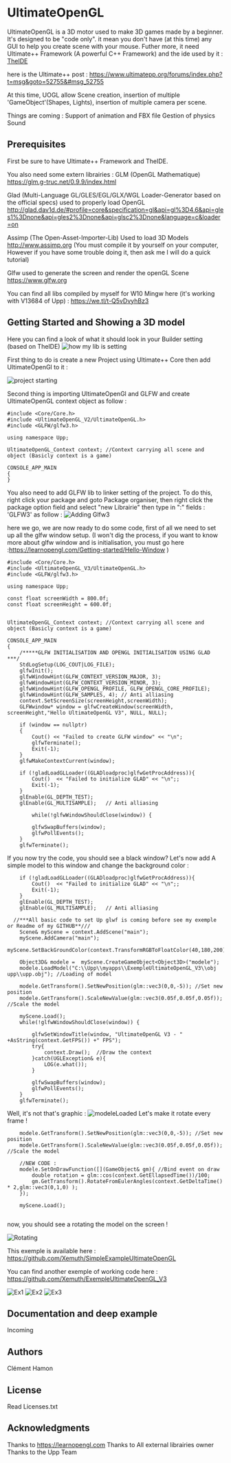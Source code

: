 # UltimateOpenGL 

UltimateOpenGL is a 3D motor used to make 3D games made by a beginner. It's designed to be "code only". it mean you don't have (at this time) any GUI  to help you create scene with your mouse.
Futher more, it need Ultimate++ Framework (A powerful C++ Framework) and the ide used by it : [TheIDE](https://www.ultimatepp.org/index.html)

here is the Ultimate++ post : https://www.ultimatepp.org/forums/index.php?t=msg&goto=52755&#msg_52755

At this time, UOGL allow Scene creation, insertion of  multiple 'GameObject'(Shapes, Lights), insertion of multiple camera per scene. 

Things are coming : 
	Support of animation and FBX file
	Gestion of physics
	Sound

## Prerequisites 

First be sure to have Ultimate++ Framework and TheIDE.
 
You also need some extern librairies : 
GLM (OpenGL Mathematique) https://glm.g-truc.net/0.9.9/index.html

Glad (Multi-Language GL/GLES/EGL/GLX/WGL Loader-Generator based on the official specs) used to properly load OpenGL
http://glad.dav1d.de/#profile=core&specification=gl&api=gl%3D4.6&api=gles1%3Dnone&api=gles2%3Dnone&api=glsc2%3Dnone&language=c&loader=on

Assimp (The Open-Asset-Importer-Lib) Used to load 3D Models
http://www.assimp.org  (You must compile it by yourself on your computer, However if you have some trouble doing it, then ask me I will do a quick tutorial)

Glfw used to generate the screen and render the openGL Scene https://www.glfw.org

You can find all libs compiled by myself for W10 Mingw here (it's working with V13684 of Upp) : https://we.tl/t-Q5vDvyhBz3

## Getting Started and Showing a 3D model 

Here you can find a look of what it should look in your Builder setting (based on TheIDE)
![how my lib is setting](https://i.imgur.com/KfHdK6N.png)

First thing to do is create a new Project using Ultimate++ Core then add UltimateOpenGl to it :

![project starting](https://i.imgur.com/J2KJRjo.png)

Second thing is importing UltimateOpenGl and GLFW and create UltimateOpenGL context object as follow :
```
#include <Core/Core.h>
#include <UltimateOpenGL_V2/UltimateOpenGL.h>
#include <GLFW/glfw3.h>

using namespace Upp;

UltimateOpenGL_Context context; //Context carrying all scene and object (Basicly context is a game)

CONSOLE_APP_MAIN
{
}
```
You also need to add GLFW lib to linker setting of the project. To do this, right click your package and goto Package organiser, then right click the package option field and select "new Librairie" then type in ":" fields : 'GLFW3' as follow :
![Adding Glfw3](https://i.imgur.com/P9eo1Al.png)


here we go, we are now ready to do some code, first of all we need to set up all the glfw window setup. (I won't dig the process, if you want to know more about glfw window and is initialisation, you must go here :https://learnopengl.com/Getting-started/Hello-Window )
```
#include <Core/Core.h>
#include <UltimateOpenGL_V3/UltimateOpenGL.h>
#include <GLFW/glfw3.h>

using namespace Upp;

const float screenWidth = 800.0f;
const float screenHeight = 600.0f;


UltimateOpenGL_Context context; //Context carrying all scene and object (Basicly context is a game)

CONSOLE_APP_MAIN
{
	/*****GLFW INITIALISATION AND OPENGL INITIALISATION USING GLAD ***/
	StdLogSetup(LOG_COUT|LOG_FILE);
	glfwInit();
    glfwWindowHint(GLFW_CONTEXT_VERSION_MAJOR, 3);
    glfwWindowHint(GLFW_CONTEXT_VERSION_MINOR, 3);
    glfwWindowHint(GLFW_OPENGL_PROFILE, GLFW_OPENGL_CORE_PROFILE);
    glfwWindowHint(GLFW_SAMPLES, 4); // Anti alliasing 
    context.SetScreenSize(screenHeight,screenWidth);
    GLFWwindow* window = glfwCreateWindow(screenWidth, screenHeight,"Hello UltimateOpenGL V3", NULL, NULL);
    
    if (window == nullptr)
    {
        Cout() << "Failed to create GLFW window" << "\n";
        glfwTerminate();
        Exit(-1);
    }
    glfwMakeContextCurrent(window);

    if (!gladLoadGLLoader((GLADloadproc)glfwGetProcAddress)){
        Cout()  << "Failed to initialize GLAD" << "\n";;
        Exit(-1);
    }
    glEnable(GL_DEPTH_TEST);
    glEnable(GL_MULTISAMPLE);   // Anti alliasing 

        while(!glfwWindowShouldClose(window)) {
   
	    glfwSwapBuffers(window);
	    glfwPollEvents(); 
	}
	glfwTerminate();
```

If you now try the code, you should see a black window? Let's now add A simple model to this window and change the background color :

```
    if (!gladLoadGLLoader((GLADloadproc)glfwGetProcAddress)){
        Cout()  << "Failed to initialize GLAD" << "\n";;
        Exit(-1);
    }
    glEnable(GL_DEPTH_TEST);
    glEnable(GL_MULTISAMPLE);   // Anti alliasing 
	
  //***All basic code to set Up glwf is coming before see my exemple or Readme of my GITHUB**/// 
    Scene& myScene = context.AddScene("main");
    myScene.AddCamera("main");
    myScene.SetBackGroundColor(context.TransformRGBToFloatColor(40,180,200));
    
	Object3D& modele =  myScene.CreateGameObject<Object3D>("modele");
	modele.LoadModel("C:\\Upp\\myapps\\ExempleUltimateOpenGL_V3\\obj upp\\upp.obj"); //Loading of model
	
	modele.GetTransform().SetNewPosition(glm::vec3(0,0,-5)); //Set new position 
	modele.GetTransform().ScaleNewValue(glm::vec3(0.05f,0.05f,0.05f)); //Scale the model
	
	myScene.Load();
    while(!glfwWindowShouldClose(window)) {
        
		glfwSetWindowTitle(window, "UltimateOpenGL V3 - " +AsString(context.GetFPS()) +" FPS");
		try{
			context.Draw();  //Draw the context
		}catch(UGLException& e){
			LOG(e.what());	
		}
	
	    glfwSwapBuffers(window);
	    glfwPollEvents(); 
	}
	glfwTerminate();
```

Well, it's not that's graphic :
![modeleLoaded](https://i.imgur.com/KqJDOvU.png)
Let's make it rotate every frame !

```
	modele.GetTransform().SetNewPosition(glm::vec3(0,0,-5)); //Set new position 
	modele.GetTransform().ScaleNewValue(glm::vec3(0.05f,0.05f,0.05f)); //Scale the model
	
	//NEW CODE : 
	modele.SetOnDrawFunction([](GameObject& gm){ //Bind event on draw
		double rotation = glm::cos(context.GetEllapsedTime())/100;
		gm.GetTransform().RotateFromEulerAngles(context.GetDeltaTime() * 2,glm::vec3(0,1,0) );
	});
	
	myScene.Load();
    
```

now, you should see a rotating the model on the screen !

![Rotating](https://i.imgur.com/jhoMNRe.png)

This exemple is available here : https://github.com/Xemuth/SimpleExampleUltimateOpenGL

You can find another exemple of working code here : https://github.com/Xemuth/ExempleUltimateOpenGL_V3

![Ex1](https://i.imgur.com/bI2kepS.png)
![Ex2](https://i.imgur.com/KL2ixM6.png)
![Ex3](https://i.imgur.com/BxMIgiL.png)

## Documentation and deep example 

Incoming

## Authors

Clément Hamon


## License

Read Licenses.txt 

## Acknowledgments

Thanks to https://learnopengl.com
Thanks to All external librairies owner 
Thanks to the Upp Team



